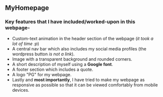 ## MyHomepage

### Key features that I have included/worked-upon in this webpage-
- Custom-text animation in the header section of the webpage (*it took a lot of time :p*)
- A central nav bar which also includes my social media profiles (the wordpress button *is not a link*).
- Image with a transparent background and rounded corners.
- A short description of myself using a **Google font**.
- A footer section which includes a quote.
- A logo "PG" for my webpage.
- Lastly and **most importantly**, I have tried to make my webpage as responsive as possible so that it can be viewed comfortably from mobile devices.
